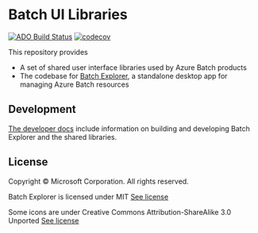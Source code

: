 # Batch UI Libraries

[![ADO Build Status](https://dev.azure.com/azurebatch/BatchExplorer/_apis/build/status/BatchExplorer%20-%20CI)](https://dev.azure.com/azurebatch/BatchExplorer/_build/latest?definitionId=8)
[![codecov](https://codecov.io/gh/Azure/BatchExplorer/branch/master/graph/badge.svg)](https://codecov.io/gh/Azure/BatchExplorer)



This repository provides

* A set of shared user interface libraries used by Azure Batch products
* The codebase for [Batch Explorer](desktop/README.md), a standalone desktop app for managing Azure Batch resources

## Development

[The developer docs](docs/README.md) include information on building and developing Batch Explorer and the shared libraries.

## License

Copyright &copy; Microsoft Corporation. All rights reserved.

Batch Explorer is licensed under MIT [See license](./LICENSE)

Some icons are under Creative Commons Attribution-ShareAlike 3.0 Unported [See license](./desktop/src/app/assets/images/logos/LICENSE)
